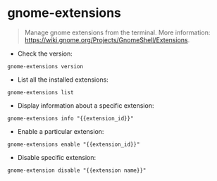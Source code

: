 # gnome-extensions

> Manage gnome extensions from the terminal.
> More information: <https://wiki.gnome.org/Projects/GnomeShell/Extensions>.

- Check the version:

`gnome-extensions version`

- List all the installed extensions:

`gnome-extensions list`

- Display information about a specific extension:

`gnome-extensions info "{{extension_id}}"`

- Enable a particular extension:

`gnome-extensions enable "{{extension_id}}"`

- Disable specific extension:

`gnome-extension disable "{{extension name}}"`
